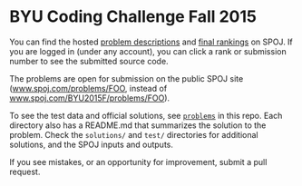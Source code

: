 BYU Coding Challenge Fall 2015
==========================

You can find the hosted [problem descriptions](http://www.spoj.com/BYU2015F/problems/contest/) and [final rankings](http://www.spoj.com/BYU2015F/ranks/) on SPOJ. If you are logged in (under any account), you can click a rank or submission number to see the submitted source code.

The problems are open for submission on the public SPOJ site (www.spoj.com/problems/FOO, instead of www.spoj.com/BYU2015F/problems/FOO).

To see the test data and official solutions, see [`problems`](problems) in this repo. Each directory also has a README.md that summarizes the solution to the problem. Check the `solutions/` and `test/` directories for additional solutions, and the SPOJ inputs and outputs.

If you see mistakes, or an opportunity for improvement, submit a pull request.